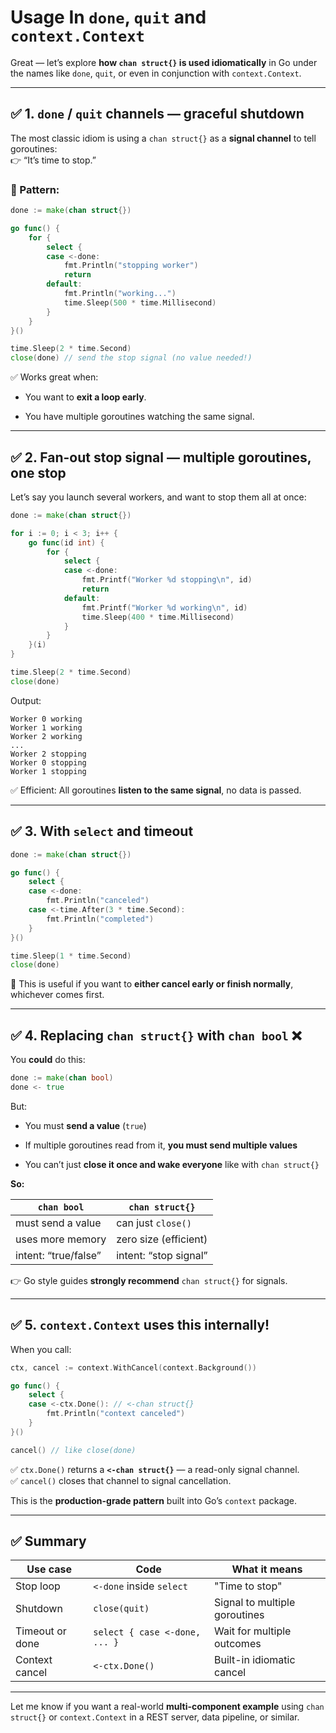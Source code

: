 # Usage In `done`, `quit` and `context.Context`
Great — let’s explore **how `chan struct{}` is used idiomatically** in Go under the names like `done`, `quit`, or even in conjunction with `context.Context`.

---

## ✅ 1. `done` / `quit` channels — graceful shutdown

The most classic idiom is using a `chan struct{}` as a **signal channel** to tell goroutines:  
👉 “It’s time to stop.”

### 🔁 Pattern:

```go
done := make(chan struct{})

go func() {
    for {
        select {
        case <-done:
            fmt.Println("stopping worker")
            return
        default:
            fmt.Println("working...")
            time.Sleep(500 * time.Millisecond)
        }
    }
}()

time.Sleep(2 * time.Second)
close(done) // send the stop signal (no value needed!)
```

✅ Works great when:

- You want to **exit a loop early**.
    
- You have multiple goroutines watching the same signal.
    

---

## ✅ 2. Fan-out stop signal — multiple goroutines, one stop

Let’s say you launch several workers, and want to stop them all at once:

```go
done := make(chan struct{})

for i := 0; i < 3; i++ {
    go func(id int) {
        for {
            select {
            case <-done:
                fmt.Printf("Worker %d stopping\n", id)
                return
            default:
                fmt.Printf("Worker %d working\n", id)
                time.Sleep(400 * time.Millisecond)
            }
        }
    }(i)
}

time.Sleep(2 * time.Second)
close(done)
```

Output:

```
Worker 0 working
Worker 1 working
Worker 2 working
...
Worker 2 stopping
Worker 0 stopping
Worker 1 stopping
```

✅ Efficient: All goroutines **listen to the same signal**, no data is passed.

---

## ✅ 3. With `select` and timeout

```go
done := make(chan struct{})

go func() {
    select {
    case <-done:
        fmt.Println("canceled")
    case <-time.After(3 * time.Second):
        fmt.Println("completed")
    }
}()

time.Sleep(1 * time.Second)
close(done)
```

🧠 This is useful if you want to **either cancel early or finish normally**, whichever comes first.

---

## ✅ 4. Replacing `chan struct{}` with `chan bool` ❌

You **could** do this:

```go
done := make(chan bool)
done <- true
```

But:

- You must **send a value** (`true`)
    
- If multiple goroutines read from it, **you must send multiple values**
    
- You can’t just **close it once and wake everyone** like with `chan struct{}`
    

**So:**

|`chan bool`|`chan struct{}`|
|---|---|
|must send a value|can just `close()`|
|uses more memory|zero size (efficient)|
|intent: “true/false”|intent: “stop signal”|

👉 Go style guides **strongly recommend** `chan struct{}` for signals.

---

## ✅ 5. `context.Context` uses this internally!

When you call:

```go
ctx, cancel := context.WithCancel(context.Background())

go func() {
    select {
    case <-ctx.Done(): // <-chan struct{}
        fmt.Println("context canceled")
    }
}()

cancel() // like close(done)
```

✅ `ctx.Done()` returns a **`<-chan struct{}`** — a read-only signal channel.  
✅ `cancel()` closes that channel to signal cancellation.

This is the **production-grade pattern** built into Go’s `context` package.

---

## ✅ Summary

|Use case|Code|What it means|
|---|---|---|
|Stop loop|`<-done` inside `select`|"Time to stop"|
|Shutdown|`close(quit)`|Signal to multiple goroutines|
|Timeout or done|`select { case <-done, ... }`|Wait for multiple outcomes|
|Context cancel|`<-ctx.Done()`|Built-in idiomatic cancel|

---

Let me know if you want a real-world **multi-component example** using `chan struct{}` or `context.Context` in a REST server, data pipeline, or similar.